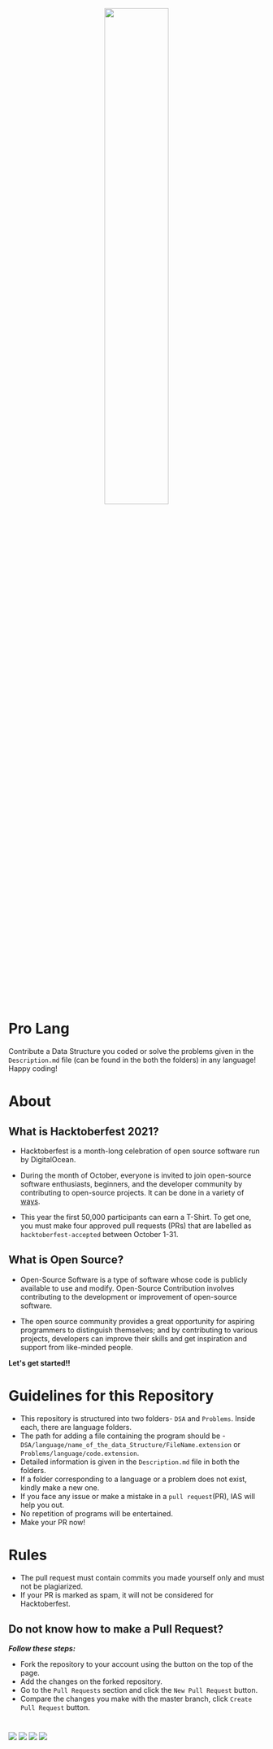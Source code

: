 <p align="center">
    <a href="https://hacktoberfest.digitalocean.com/">
        <img src="https://hacktoberfest.digitalocean.com/_nuxt/img/logo-hacktoberfest-full2.aa1e9d9.svg" width="50%">
    </a>
</p>

# Pro Lang
Contribute a Data Structure you coded or solve the problems given in the `Description.md` file (can be found in the both the folders) in any language! Happy coding!

# About 

## What is Hacktoberfest 2021?
- Hacktoberfest is a month-long celebration of open source software run by DigitalOcean. 

- During the month of October, everyone is invited to join open-source software enthusiasts, beginners, and the developer community by contributing to open-source projects. It can be done in a variety of [ways](https://hacktoberfest.digitalocean.com/). 

- This year the first 50,000 participants can earn a T-Shirt. To get one, you must make four approved pull requests (PRs) that are labelled as `hacktoberfest-accepted` between October 1-31.


## What is Open Source?

- Open-Source Software is a type of software whose code is publicly available to use and modify. Open-Source Contribution involves contributing to the development or improvement of open-source software.

- The open source community provides a great opportunity for aspiring programmers to distinguish themselves; and by contributing to various projects, developers can improve their skills and get inspiration and support from like-minded people.

**Let's get started!!**

# Guidelines for this Repository

- This repository is structured into two folders- `DSA` and `Problems`.  Inside each, there are language folders.  
- The path for adding a file containing the program should be - ```DSA/language/name_of_the_data_Structure/FileName.extension``` or ```Problems/language/code.extension```.
- Detailed information is given in the `Description.md` file in both the folders.
- If a folder corresponding to a language or a problem does not exist, kindly make a new one.
- If you face any issue or make a mistake in a `pull request`(PR), IAS will help you out.
- No repetition of programs will be entertained.
- Make your PR now!

# Rules

- The pull request must contain commits you made yourself only and must not be plagiarized.
- If your PR is marked as spam, it will not be considered for Hacktoberfest.

## Do not know how to make a Pull Request?
***Follow these steps:***
- Fork the repository to your account using the button on the top of the page.
- Add the changes on the forked repository.
- Go to the `Pull Requests` section and click the `New Pull Request` button.
- Compare the changes you make with the master branch, click `Create Pull Request` button.



# 
<img src="https://img.shields.io/github/forks/ieeeiasvit/ProLang-IAS?color=blue">
<img src="https://img.shields.io/github/issues-pr/ieeeiasvit/ProLang-IAS.svg?color=indigo">
<img src="https://img.shields.io/github/issues/ieeeiasvit/ProLang-IAS?color=blue"> 
<img src="https://img.shields.io/github/stars/ieeeiasvit/ProLang-IAS?color=indigo">   
